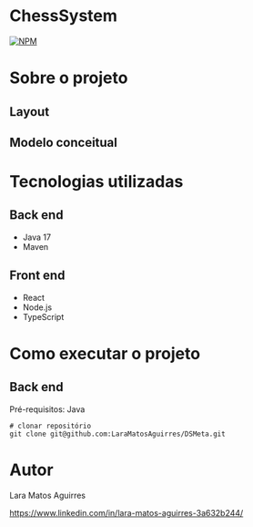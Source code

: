 # ChessSystem

[![NPM](https://img.shields.io/npm/l/react)](https://github.com/LaraMatosAguirres/DSMeta/blob/main/LICENSE) 

# Sobre o projeto


## Layout 


## Modelo conceitual


# Tecnologias utilizadas

## Back end

- Java 17
- Maven

## Front end

- React
- Node.js
- TypeScript

# Como executar o projeto

## Back end

Pré-requisitos: Java 

```
# clonar repositório
git clone git@github.com:LaraMatosAguirres/DSMeta.git

```

# Autor

Lara Matos Aguirres

https://www.linkedin.com/in/lara-matos-aguirres-3a632b244/
